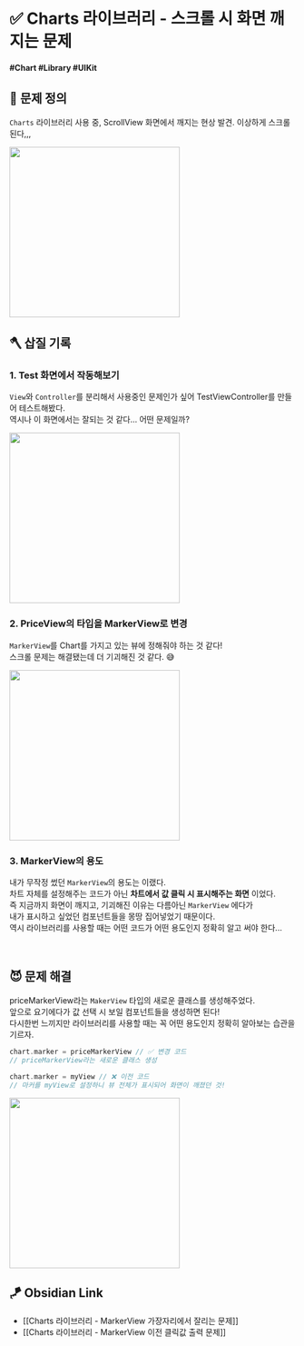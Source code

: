 # ✅ Charts 라이브러리 - 스크롤 시 화면 깨지는 문제

#### #Chart #Library #UIKit 

## 🤔 문제 정의
`Charts` 라이브러리 사용 중, ScrollView 화면에서 깨지는 현상 발견. 이상하게 스크롤 된다,,,

<img width="300" src="https://user-images.githubusercontent.com/113565086/226773800-170f9449-d9ac-4479-a99c-82a467f833d8.gif">

<br>

## 🪓 삽질 기록

### 1. Test 화면에서 작동해보기

`View`와 `Controller`를 분리해서 사용중인 문제인가 싶어 TestViewController를 만들어 테스트해봤다.   
역시나 이 화면에서는 잘되는 것 같다... 어떤 문제일까?

<img width="300" src="https://user-images.githubusercontent.com/113565086/226774410-b49465a6-d03b-4937-921c-4d68b47bc145.gif">

<br>

### 2. PriceView의 타입을 MarkerView로 변경

`MarkerView`를 Chart를 가지고 있는 뷰에 정해줘야 하는 것 같다!       
스크롤 문제는 해결됐는데 더 기괴해진 것 같다. 😅

<img width="300" src="https://user-images.githubusercontent.com/113565086/226775499-372c56a5-78f5-486b-b3eb-adf5b3372077.gif">

<br>

### 3. MarkerView의 용도

내가 무작정 썼던 `MarkerView`의 용도는 이랬다.   
차트 자체를 설정해주는 코드가 아닌 **차트에서 값 클릭 시 표시해주는 화면** 이었다.   
즉 지금까지 화면이 깨지고, 기괴해진 이유는 다름아닌 `MarkerView` 에다가   
내가 표시하고 싶었던 컴포넌트들을 몽땅 집어넣었기 때문이다.   
역시 라이브러리를 사용할 때는 어떤 코드가 어떤 용도인지 정확히 알고 써야 한다...   

<br>

## 😈 문제 해결

priceMarkerView라는 `MakerView` 타입의 새로운 클래스를 생성해주었다.   
앞으로 요기에다가 값 선택 시 보일 컴포넌트들을 생성하면 된다!   
다시한번 느끼지만 라이브러리를 사용할 때는 꼭 어떤 용도인지 정확히 알아보는 습관을 기르자.

~~~swift
chart.marker = priceMarkerView // ✅ 변경 코드
// priceMarkerView라는 새로운 클래스 생성
        
chart.marker = myView // ❌ 이전 코드
// 마커를 myView로 설정하니 뷰 전체가 표시되어 화면이 깨졌던 것!
~~~

<img width="300" src="https://user-images.githubusercontent.com/113565086/226777553-6d43702b-24db-4101-bb75-caf5a1fcf922.gif">

## 🪁 Obsidian Link
- [[Charts 라이브러리 - MarkerView 가장자리에서 잘리는 문제]]
- [[Charts 라이브러리 - MarkerView 이전 클릭값 출력 문제]]